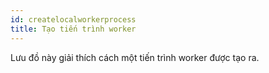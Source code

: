 ```yaml
---
id: createlocalworkerprocess
title: Tạo tiến trình worker
---
```

Lưu đồ này giải thích cách một tiến trình worker được tạo ra.

<CreateFlowcharts id='createlocalworkerprocess' />